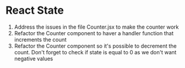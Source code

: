 # React State

1. Address the issues in the file Counter.jsx to make the counter work
2. Refactor the Counter component to haver a handler function that increments the count
3. Refactor the Counter component so it's possible to decrement the count. Don't forget to check if state is equal to 0 as we don't want negative values
